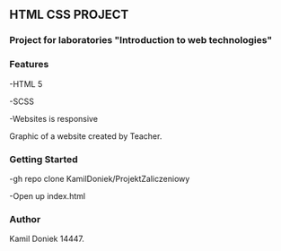 ## HTML CSS PROJECT

### Project for laboratories "Introduction to web technologies" 

### Features

-HTML 5

-SCSS

-Websites is responsive

Graphic of a website created by Teacher. 

### Getting Started

-gh repo clone KamilDoniek/ProjektZaliczeniowy

-Open up index.html

### Author
Kamil Doniek 14447.

